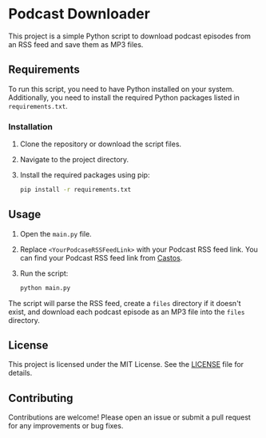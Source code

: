 # Podcast Downloader

This project is a simple Python script to download podcast episodes from an RSS feed and save them as MP3 files.

## Requirements

To run this script, you need to have Python installed on your system. Additionally, you need to install the required Python packages listed in `requirements.txt`.

### Installation

1. Clone the repository or download the script files.
2. Navigate to the project directory.
3. Install the required packages using pip:

   ```sh
   pip install -r requirements.txt
   ```

## Usage

1. Open the `main.py` file.
2. Replace `<YourPodcaseRSSFeedLink>` with your Podcast RSS feed link. You can find your Podcast RSS feed link from [Castos](https://castos.com/tools/find-podcast-rss-feed/).
3. Run the script:

   ```sh
   python main.py
   ```

The script will parse the RSS feed, create a `files` directory if it doesn't exist, and download each podcast episode as an MP3 file into the `files` directory.

## License

This project is licensed under the MIT License. See the [LICENSE](LICENSE) file for details.

## Contributing

Contributions are welcome! Please open an issue or submit a pull request for any improvements or bug fixes.

